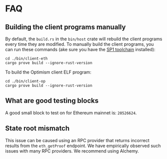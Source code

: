 # FAQ

## Building the client programs manually

By default, the `build.rs` in the `bin/host` crate will rebuild the client programs every time they are modified. To manually build the client programs, you can run these commands (ake sure you have the [SP1 toolchain](https://docs.succinct.xyz/docs/sp1/getting-started/install) installed):

```console
cd ./bin/client-eth
cargo prove build --ignore-rust-version
```

To build the Optimism client ELF program:

```console
cd ./bin/client-op
cargo prove build --ignore-rust-version
```

## What are good testing blocks

A good small block to test on for Ethereum mainnet is: `20526624`.

## State root mismatch

This issue can be caused using an RPC provider that returns incorrect results from the `eth_getProof` endpoint. We have empirically observed such issues with many RPC providers. We recommend using Alchemy.
